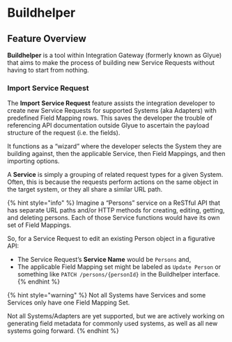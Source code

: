 # Buildhelper

## Feature Overview <a href="#buildhelper-featureoverview" id="buildhelper-featureoverview"></a>

**Buildhelper** is a tool within Integration Gateway (formerly known as Glyue) that aims to make the process of building new Service Requests without having to start from nothing.

### Import Service Request <a href="#buildhelper-importservicerequest" id="buildhelper-importservicerequest"></a>

The **Import** **Service Request** feature assists the integration developer to create new Service Requests for supported Systems (aka Adapters) with predefined Field Mapping rows. This saves the developer the trouble of referencing API documentation outside Glyue to ascertain the payload structure of the request (i.e. the fields).&#x20;

It functions as a “wizard” where the developer selects the System they are building against, then the applicable Service, then Field Mappings, and then importing options.

A **Service** is simply a grouping of related request types for a given System. Often, this is because the requests perform actions on the same object in the target system, or they all share a similar URL path.&#x20;

{% hint style="info" %}
Imagine a “Persons” service on a ReSTful API that has separate URL paths and/or HTTP methods for creating, editing, getting, and deleting persons. Each of those Service functions would have its own set of Field Mappings.&#x20;

So, for a Service Request to edit an existing Person object in a figurative API:

* The Service Request’s **Service Name** would be `Persons` and,
* The applicable Field Mapping set might be labeled as `Update Person` or something like `PATCH /persons/{personId}` in the Buildhelper interface.
{% endhint %}

{% hint style="warning" %}
Not all Systems have Services and some Services only have one Field Mapping Set.

Not all Systems/Adapters are yet supported, but we are actively working on generating field metadata for commonly used systems, as well as all new systems going forward.
{% endhint %}

